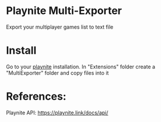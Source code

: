 # Playnite Multi-Exporter

Export your multiplayer games list to text file

# Install
Go to your [playnite](https://playnite.link/) installation.
In "Extensions" folder create a "MultiExporter" folder and copy files into it

# References:
Playnite API: https://playnite.link/docs/api/
